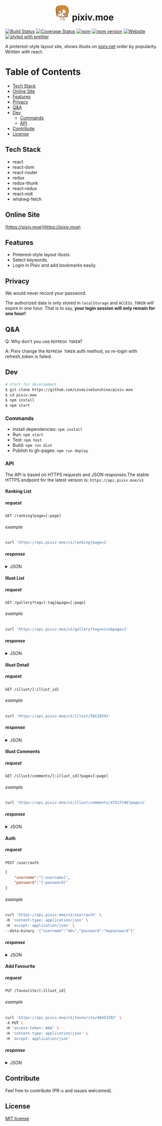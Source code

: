 <h1 align=center><img src="https://raw.githubusercontent.com/LoveLiveSunshine/pixiv.moe/master/src/images/favicon.png" width=50/> pixiv.moe</h1>

[![Build Status](http://img.shields.io/travis/LoveLiveSunshine/pixiv.moe.svg)](https://travis-ci.org/LoveLiveSunshine/pixiv.moe)
[![Coverage Status](https://coveralls.io/repos/github/LoveLiveSunshine/pixiv.moe/badge.svg?branch=master)](https://coveralls.io/github/LoveLiveSunshine/pixiv.moe?branch=master)
[![npm](https://img.shields.io/npm/dt/pixiv.moe.svg?maxAge=2592000)]()
[![npm version](https://badge.fury.io/js/pixiv.moe.svg)](https://badge.fury.io/js/pixiv.moe)
[![Website](https://img.shields.io/website-up-down-green-red/http/shields.io.svg?label=pixivギャラリー)](https://pixiv.moe)
[![styled with prettier](https://img.shields.io/badge/styled_with-prettier-ff69b4.svg)](https://github.com/prettier/prettier)

A pinterest-style layout site, shows illusts on [pixiv.net](http://pixiv.net) order by popularity. Written with react.

Table of Contents
=================

  * [Tech Stack](#tech-stack)
  * [Online Site](#online-site)
  * [Features](#features)
  * [Privacy](#privacy)
  * [Q&amp;A](#qa)
  * [Dev](#dev)
     * [Commands](#commands)
     * [API](#api)
  * [Contribute](#contribute)
  * [License](#license)


## Tech Stack
* react
* react-dom
* react-router
* redux
* redux-thunk
* react-redux
* react-mdl
* whatwg-fetch

## Online Site
[https://pixiv.moe](https://pixiv.moe)

## Features

* Pinterest-style layout illusts.
* Select keywords.
* Login in Pixiv and add bookmarks easily.

## Privacy

We would never record your password.  

The authorized data is only stored in `localStorage` and `ACCESS_TOKEN` will expire in one hour. That is to say, **your login session will only remain for one hour!**



## Q&A

Q: Why don't you use `REFRESH TOKEN`?

A: Pixiv change the `REFRESH TOKEN` auth method, so re-login with refresh_token is failed.

## Dev
```bash
# Start for development
$ git clone https://github.com/LoveLiveSunshine/pixiv.moe
$ cd pixiv.moe
$ npm install
$ npm start
```

### Commands
- Install dependencies: `npm install`
- Run: `npm start`
- Test: `npm test`
- Build: `npm run dist`
- Publish to gh-pages: `npm run deploy`

### API

The API is based on HTTPS requests and JSON responses.The stable HTTPS endpoint for the latest version is:
`https://api.pixiv.moe/v1`

#### Ranking List

##### request
`GET /ranking?page=[:page]`

###### example
```bash
curl 'https://api.pixiv.moe/v1/ranking?page=1' 
```

##### response
<details>
<summary>JSON</summary>

```json
{
  "status": "success",
  "response": {
    "content": "all",
    "mode": "daily",
    "date": "2017-05-21",
    "works": [
      {
        "rank": 1,
        "previous_rank": 6,
        "work": {
          "id": 62984197,
          "title": "★",
          "caption": null,
          "tags": ["SUKJA", "オリジナル", "ゴスロリ"],
          "tools": null,
          "image_urls": {
            "large":
              "https://api.pixiv.moe/v1/image/Ly9pMi5waXhpdi5uZXQvaW1nLW9yaWdpbmFsL2ltZy8yMDE3LzA1LzIwLzE3LzE1LzM5LzYyOTg0MTk3X3AwLnBuZw==",
            "px_480mw":
              "https://api.pixiv.moe/v1/image/Ly9pMi5waXhpdi5uZXQvYy80ODB4OTYwL2ltZy1tYXN0ZXIvaW1nLzIwMTcvMDUvMjAvMTcvMTUvMzkvNjI5ODQxOTdfcDBfbWFzdGVyMTIwMC5qcGc="
          },
          "width": 700,
          "height": 1000,
          "stats": {
            "scored_count": 2470,
            "score": 24700,
            "views_count": 33130,
            "favorited_count": {
              "public": null,
              "private": null
            },
            "commented_count": null
          },
          "publicity": 0,
          "age_limit": "all-age",
          "created_time": "2017-05-20 17:15:00",
          "reuploaded_time": "2017-05-20 17:15:39",
          "user": {
            "id": 4889903,
            "account": "sorolp",
            "name": "SUKJA",
            "is_following": null,
            "is_follower": null,
            "is_friend": null,
            "is_premium": null,
            "profile_image_urls": {
              "px_50x50":
                "https://api.pixiv.moe/v1/image/Ly9pMy5waXhpdi5uZXQvdXNlci1wcm9maWxlL2ltZy8yMDE2LzExLzI1LzE4LzI4LzI1LzExNzk0MDM4X2ViNGViYjkzOWE5ZTVmNTAzZGUyYjdkMjU0N2IxMjUzXzUwLmpwZw=="
            },
            "stats": null,
            "profile": null
          },
          "is_manga": null,
          "is_liked": null,
          "favorite_id": null,
          "page_count": 1,
          "book_style": "none",
          "type": "illustration",
          "metadata": null,
          "content_type": null,
          "sanity_level": "white"
        },
        "unique_id": "2uba8cM"
      }
    ]
  },
  "count": 1
}
```
</details>

#### Illust List

##### request
`GET /gallery?tag=[:tag]&page=[:page]`

###### example
```bash
curl 'https://api.pixiv.moe/v1/gallery?tag=nico&page=1' 
```

##### response
<details>
<summary>JSON</summary>

```json
{
    "status":"success",
    "response":[
        {
            "id":55080228,
            "title":"３年生組",
            "image_urls":{
                "px_128x128":"//i1.pixiv.net/c/128x128/img-master/img/2016/02/04/10/09/39/55080228_p0_square1200.jpg",
                "px_480mw":"//i1.pixiv.net/c/480x960/img-master/img/2016/02/04/10/09/39/55080228_p0_master1200.jpg",
                "large":"//i1.pixiv.net/img-original/img/2016/02/04/10/09/39/55080228_p0.jpg",
                "small":"//i1.pixiv.net/c/150x150/img-master/img/2016/02/04/10/09/39/55080228_p0_master1200.jpg",
                "medium":"//i1.pixiv.net/c/600x600/img-master/img/2016/02/04/10/09/39/55080228_p0_master1200.jpg"
            },
            "stats":{
                "scored_count":14014,
                "score":139358,
                "views_count":388896,
                "favorited_count":{
                    "public":16567,
                    "private":1463
                },
                "commented_count":228
            },
            "unique_id":"13KPDGM"
        }
    ],
    "count":50,
    "pagination":{
        "previous":null,
        "next":2,
        "current":1,
        "per_page":50,
        "total":33863,
        "pages":678
    },
    "expires_at":1478517054
}
```
</details>

#### Illust Detail

##### request
`GET /illust/[:illust_id]`

###### example

```bash
curl 'https://api.pixiv.moe/v1/illust/50110342'
```

##### response
<details>
<summary>JSON</summary>

```json
{
    "status":"success",
    "count":1,
    "response":{
        "id":50110342,
        "title":"ことにこと♥【COMIC1☆9】",
        "caption":"５月２日、COMIC1☆9【ヤモセブン】せー50bでマイクロファイバークロスになります！",
        "tags":[
            "ラブライブ!",
            "矢澤にこ",
            "南ことり",
            "にことり",
            "胸囲の格差社会",
            "水着",
            "サイハイソックス",
            "(・8・)",
            "ラブライブ!1000users入り"
        ],
        "tools":[

        ],
        "image_urls":{
            "px_128x128":"//i3.pixiv.net/c/128x128/img-master/img/2015/04/30/19/56/14/50110342_p0_square1200.jpg",
            "px_480mw":"//i3.pixiv.net/c/480x960/img-master/img/2015/04/30/19/56/14/50110342_p0_master1200.jpg",
            "large":"//i3.pixiv.net/img-original/img/2015/04/30/19/56/14/50110342_p0.png"
        },
        "width":784,
        "height":704,
        "stats":null,
        "publicity":0,
        "age_limit":"all-age",
        "created_time":"2015-04-30 19:56:14",
        "reuploaded_time":"2015-04-30 19:56:14",
        "user":{
            "id":2473967,
            "account":"axial",
            "name":"あゆま紗由",
            "profile_image_urls":{
                "px_50x50":"http://i2.pixiv.net/user-profile/img/2016/07/13/11/20/47/11192925_b983eb7c8038bffa8db23d1341787d0e_50.jpg"
            },
            "stats":null,
            "profile":null
        },
        "page_count":1,
        "book_style":"right_to_left",
        "type":"illustration",
        "metadata":null,
        "content_type":null
    }
}
```

```json
{
    "status":"failure",
    "has_error":true,
    "errors":{
        "system":{
            "message":"対象のイラストは見つかりませんでした。(illust_id:5)",
            "code":206
        }
    }
}
```
</details>

#### Illust Comments

##### request
`GET /illust/comments/[:illust_id]?page=[:page]`

###### example
```bash
curl 'https://api.pixiv.moe/v1/illust/comments/47527196?page=1'
```

##### response
<details>
<summary>JSON</summary>

```json
{
    "total_comments":8,
    "comments":[
        {
            "id":59071954,
            "comment":"凛ちゃん可愛い(๑////๑) 凛ちゃんロングでも似合う(๑////๑)",
            "date":"2016-07-24T14:40:19+09:00",
            "user":{
                "id":17882671,
                "name":"あかーし",
                "account":"osomatsu0224",
                "profile_image_urls":{
                    "medium":"https://source.pixiv.net/common/images/no_profile.png"
                }
            },
            "parent_comment":[

            ]
        },
        {
            "id":48082755,
            "comment":"凛ちゃんかわいい！( ＝ω＝)",
            "date":"2015-07-25T17:28:31+09:00",
            "user":{
                "id":14019593,
                "name":"小原林檎",
                "account":"ai888",
                "profile_image_urls":{
                    "medium":"https://i4.pixiv.net/user-profile/img/2016/12/31/18/35/26/11938047_60df513a413dbc60ece3c2328e300a6c_170.jpg"
                }
            },
            "parent_comment":[

            ]
        },
        {
            "id":43536113,
            "comment":"凛ちゃんかわいいです！ LINEのトプ画にいただいてもいいですか？",
            "date":"2015-02-09T18:03:15+09:00",
            "user":{
                "id":7954997,
                "name":"かぼす",
                "account":"nktama",
                "profile_image_urls":{
                    "medium":"https://source.pixiv.net/common/images/no_profile.png"
                }
            },
            "parent_comment":[

            ]
        },
        {
            "id":42094960,
            "comment":"絵のタッチかわいい すごい好き(*´ω｀*)",
            "date":"2014-12-22T20:18:19+09:00",
            "user":{
                "id":4675404,
                "name":"めろうん",
                "account":"chaosevangel",
                "profile_image_urls":{
                    "medium":"https://i1.pixiv.net/user-profile/img/2014/11/07/04/15/43/8594336_18ab997b91995f58ac7276919a868459_170.jpg"
                }
            },
            "parent_comment":[

            ]
        },
        {
            "id":41885041,
            "comment":"途中、ホグワーツがあった。",
            "date":"2014-12-14T16:56:06+09:00",
            "user":{
                "id":6695794,
                "name":"ラブライバーエグゼイド",
                "account":"touhousanngetusei",
                "profile_image_urls":{
                    "medium":"https://i3.pixiv.net/user-profile/img/2015/02/10/22/23/46/8954842_fda4fed98e997f25ed3d9856395c98cf_170.jpg"
                }
            },
            "parent_comment":[

            ]
        },
        {
            "id":41875578,
            "comment":"髪型変更いいゾ〜コレ",
            "date":"2014-12-14T09:56:58+09:00",
            "user":{
                "id":9328878,
                "name":"緑丸",
                "account":"aimoti1341",
                "profile_image_urls":{
                    "medium":"https://source.pixiv.net/common/images/no_profile.png"
                }
            },
            "parent_comment":[

            ]
        },
        {
            "id":41848371,
            "comment":"www",
            "date":"2014-12-13T11:58:48+09:00",
            "user":{
                "id":5498845,
                "name":"bakaookami",
                "account":"bakaookami_suzuha",
                "profile_image_urls":{
                    "medium":"https://i4.pixiv.net/user-profile/img/2015/12/20/16/45/33/10264359_44a222b4c066644ecd7d4d5113009ea0_170.jpg"
                }
            },
            "parent_comment":[

            ]
        }
    ]
}
```
</details>

#### Auth

##### request
`POST /user/auth`

```json
{
    "username":"[:username]",
    "password":"[:password]"
}
```

###### example
```bash
curl 'https://api.pixiv.moe/v1/user/auth' \
-H 'content-type: application/json' \
-H 'accept: application/json' \
--data-binary '{"username":"abc","password":"mypassword"}'
```

##### response

<details>
<summary>JSON</summary>

```json
{
    "status":"success",
    "message":null,
    "data":{
        "access_token":"AAAAAAAAAAAAA",
        "expires_in":3600,
        "token_type":"bearer",
        "scope":"unlimited",
        "refresh_token":"BBBBBBBBBBBB",
        "user":{
            "profile_image_urls":{
                "px_16x16":"http://i4.pixiv.net/user-profile/img/2016/08/22/18/33/22/11390779_2ffb9b376cf90d1876182b5d894d5e1f_16.jpg",
                "px_50x50":"http://i4.pixiv.net/user-profile/img/2016/08/22/18/33/22/11390779_2ffb9b376cf90d1876182b5d894d5e1f_50.jpg",
                "px_170x170":"http://i4.pixiv.net/user-profile/img/2016/08/22/18/33/22/11390779_2ffb9b376cf90d1876182b5d894d5e1f_170.jpg"
            },
            "id":"123456",
            "name":"nickname",
            "account":"username",
            "is_premium":false,
            "x_restrict":0,
            "is_mail_authorized":true
        }
    }
}
```

```json
{
    "status":"failure",
    "message":"Login error: 103:pixiv ID、またはメールアドレス、パスワードが正しいかチェックしてください。"
}
```
</details>

#### Add Favourite

##### request
`PUT /favourite/[:illust_id]`

###### example
```bash
curl 'https://api.pixiv.moe/v1/favourite/46453302' \
-X PUT \
-H 'access-token: AAA' \
-H 'content-type: application/json' \
-H 'accept: application/json'
```

##### response

<details>
<summary>JSON</summary>

```json
{
    "status":"success",
    "message":"をブックマークに追加しました"
}
```

```json
{
    "status":"failure",
    "message":"あなたは既にブックマークに追加しました"
}
```

```json
{
    "status":"failure",
    "message":"再度ログインログインセッションの有効期限が切れていてください。"
}
```
</details>

## Contribute
Feel free to contribute (PR-s and issues welcomed).

## License
[MIT license](http://opensource.org/licenses/mit-license.php)
